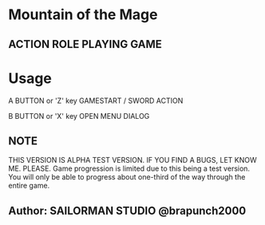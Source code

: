 # Mountain of the Mage
## ACTION ROLE PLAYING GAME

# Usage

A BUTTON or 'Z' key
  GAMESTART / SWORD ACTION

B BUTTON or 'X' key
  OPEN MENU DIALOG

## NOTE
THIS VERSION IS ALPHA TEST VERSION.
IF YOU FIND A BUGS, LET KNOW ME. PLEASE.
Game progression is limited due to this being a test version. You will only be able to progress about one-third of the way through the entire game.

## Author: SAILORMAN STUDIO @brapunch2000
